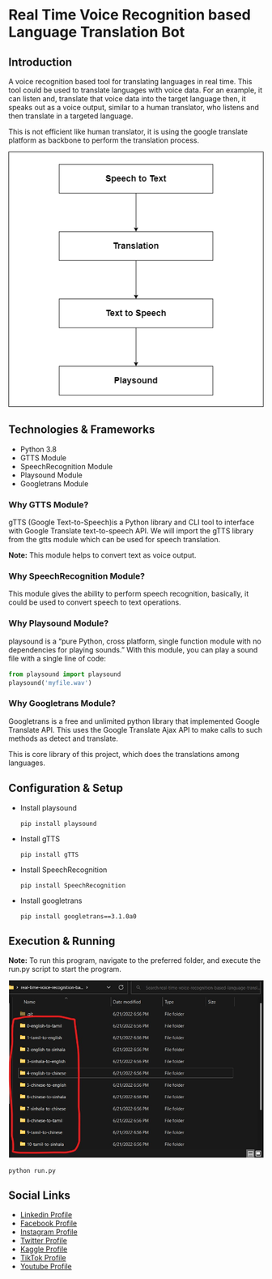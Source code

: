 # Real Time Voice Recognition based Language Translation Bot

## Introduction

 A voice recognition based tool for translating languages in real time. This tool could be used to translate languages with voice data. For an example, it can listen and, translate that voice data into the target language then, it speaks out as a voice output, similar to a human translator, who listens and then translate in a targeted language.  

 This is not efficient like human translator, it is using the google translate platform as backbone to perform the translation process.


![diagram](github-readme-contents/system-architeture.png)

 ## Technologies & Frameworks

 - Python 3.8
 - GTTS Module
 - SpeechRecognition Module
 - Playsound Module
 - Googletrans Module


### Why GTTS Module?

gTTS (Google Text-to-Speech)is a Python library and CLI tool to interface with Google Translate text-to-speech API. We will import the gTTS library from the gtts module which can be used for speech translation.

**Note:** This module helps to convert text as voice output.


### Why SpeechRecognition Module?

This module gives the ability to perform speech recognition, basically, it could be used to convert speech to text operations.

### Why Playsound Module?

playsound is a “pure Python, cross platform, single function module with no dependencies for playing sounds.” With this module, you can play a sound file with a single line of code:

``` python
from playsound import playsound
playsound('myfile.wav')
```

### Why Googletrans Module?

Googletrans is a free and unlimited python library that implemented Google Translate API. This uses the Google Translate Ajax API to make calls to such methods as detect and translate.

This is core library of this project, which does the translations among languages.

## Configuration & Setup

- Install playsound

  ```
  pip install playsound
  ```

- Install gTTS

  ```
  pip install gTTS
  ```

- Install SpeechRecognition

  ```
  pip install SpeechRecognition
  ```


- Install googletrans

  ```
  pip install googletrans==3.1.0a0
  ```


## Execution & Running

**Note:** To run this program, navigate to the preferred folder, and execute the run.py script to start the program.

![diagram](github-readme-contents/folder.jpg)


```
python run.py

```

## Social Links

* [Linkedin Profile](https://www.linkedin.com/in/gunarakulangunaretnam)
* [Facebook Profile](https://www.facebook.com/gunarakulangunaratnam)
* [Instagram Profile](https://www.instagram.com/gunarakulangunaretnam)
* [Twitter Profile ](https://twitter.com/gunarakulangr)
* [Kaggle Profile](https://www.kaggle.com/gunarakulangr)
* [TikTok Profile](https://www.tiktok.com/@gunarakulangunaretnam)
* [Youtube Profile](https://www.youtube.com/channel/UCMWkED5sabgVZSCKjZuRJXA)
